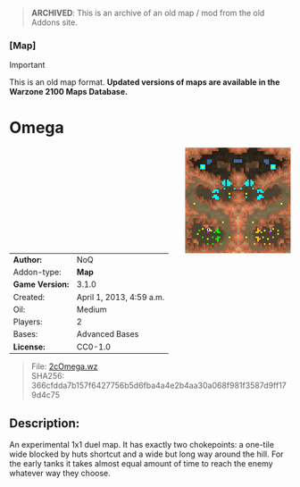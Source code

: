 > **ARCHIVED**: This is an archive of an old map / mod from the old Addons site.

### [Map]

> [!IMPORTANT]
> This is an old map format. **Updated versions of maps are available in the Warzone 2100 Maps Database.**

# Omega

<img src="./preview.jpg" align="right" />

| | |
| - | - |
| __Author:__ | NoQ |
| Addon-type: | __Map__ |
| __Game Version:__ | 3.1.0 |
| Created: | April 1, 2013, 4:59 a.m. |
| Oil: | Medium |
| Players: | 2 |
| Bases: | Advanced Bases |
| __License:__ | CC0-1.0 |

> File: [2cOmega.wz](https://github.com/Warzone2100/old-addons-site/raw/main/assets/26/2cOmega.wz)  
> SHA256: 366cfdda7b157f6427756b5d6fba4a4e2b4aa30a068f981f3587d9ff179d4c75

## Description:

An experimental 1x1 duel map. It has exactly two chokepoints: a one-tile wide blocked by huts shortcut and a wide but long way around the hill. For the early tanks it takes almost equal amount of time to reach the enemy whatever way they choose.

